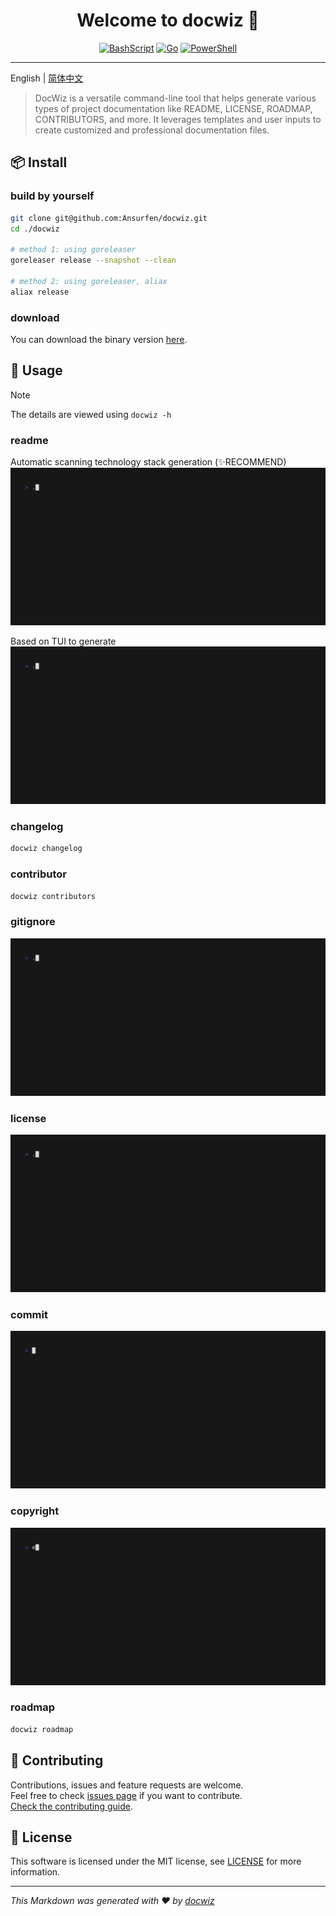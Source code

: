 <h1 align="center">Welcome to docwiz 👋</h1>
<center>

[![BashScript](https://img.shields.io/badge/Bash%20Script-%23121011.svg?logo=gnu-bash&logoColor=white&style=for-the-badge)](https://www.gnu.org/software/bash/) [![Go](https://img.shields.io/badge/Go-1.23-%2300ADD8.svg?logo=go&logoColor=white&style=for-the-badge)](https://golang.org/) [![PowerShell](https://img.shields.io/badge/PowerShell-%235391FE.svg?logo=powershell&logoColor=white&style=for-the-badge)](https://learn.microsoft.com/en-us/powershell/)

</center>

---

<center>

<!-- statistics -->

</center>

English | [简体中文](docs/zh_cn/README.md)

> DocWiz is a versatile command-line tool that helps generate various types of project documentation like README, LICENSE, ROADMAP, CONTRIBUTORS, and more. It leverages templates and user inputs to create customized and professional documentation files.

## 📦 Install

### build by yourself
```bash
git clone git@github.com:Ansurfen/docwiz.git
cd ./docwiz

# method 1: using goreleaser
goreleaser release --snapshot --clean

# method 2: using goreleaser, aliax
aliax release
```

### download
You can download the binary version [here](https://github.com/Ansurfen/docwiz/releases).

## 🚀 Usage
> [!NOTE]
> The details are viewed using `docwiz -h`

### readme
Automatic scanning technology stack generation (✨RECOMMEND)
![readme_s](./docs/assets/readme_s.gif)

Based on TUI to generate
![readme_s](./docs/assets/readme.gif)

### changelog
```cmd
docwiz changelog
```

### contributor
```cmd
docwiz contributors
```

### gitignore
![gitignore](./docs/assets/gitignore.gif)

### license
![license](./docs/assets/license.gif)

### commit
![Commit](./docs/assets/commit.gif)

### copyright
![copyright](./docs/assets/copyright.gif)

### roadmap
```cmd
docwiz roadmap
```

## 🤝 Contributing

Contributions, issues and feature requests are welcome.<br />
Feel free to check [issues page](https://github.com/Ansurfen/docwiz/issues) if you want to contribute.<br />
[Check the contributing guide](./CONTRIBUTING.md).<br />

## 📝 License

This software is licensed under the MIT license, see [LICENSE](./LICENSE) for more information.

---

_This Markdown was generated with ❤️ by [docwiz](https://github.com/ansurfen/docwiz)_
